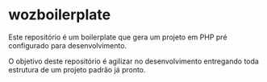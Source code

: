 # wozboilerplate

Este repositório é um boilerplate que gera um projeto em PHP pré configurado para desenvolvimento.

O objetivo deste repositório é agilizar no desenvolvimento entregando toda estrutura de um projeto padrão já pronto.

